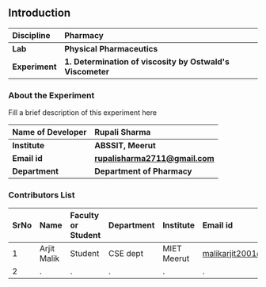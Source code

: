## Introduction


<b>Discipline | <b>Pharmacy
:--|:--|
<b> Lab | <b> Physical Pharmaceutics
<b> Experiment|     <b> 1. Determination of viscosity by Ostwald's Viscometer
### About the Experiment 

Fill a brief description of this experiment here

<b>Name of Developer | <b> Rupali Sharma 
:--|:--|
<b> Institute | <b>  ABSSIT, Meerut
<b> Email id|     <b>  rupalisharma2711@gmail.com
<b> Department |  <b> Department of Pharmacy

### Contributors List

SrNo | Name | Faculty or Student | Department| Institute | Email id
:--|:--|:--|:--|:--|:--|
1 |Arjit Malik | Student| CSE dept |  MIET Meerut|malikarjit2001@gmail.com
2 | . | . | . | . | .
